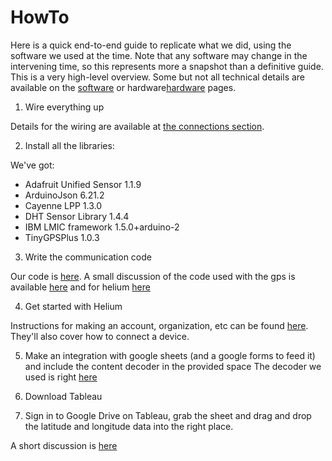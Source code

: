 # HowTo
Here is a quick end-to-end guide to replicate what we did, using the software we used at the time. Note that any software may change in the intervening time, so this represents more a snapshot than a definitive guide. This is a very high-level overview. Some but not all technical details are available on the [software](software.md) or hardware[hardware](hardware.md) pages.

1. Wire everything up

Details for the wiring are available at [the connections section](hardware.md#connecting-everything). 

2. Install all the libraries:

We've got:
* Adafruit Unified Sensor 1.1.9
* ArduinoJson 6.21.2
* Cayenne LPP 1.3.0
* DHT Sensor Library 1.4.4
* IBM LMIC framework 1.5.0+arduino-2
* TinyGPSPlus 1.0.3

3. Write the communication code

Our code is [here](https://github.com/ArturoAmaya/CSE145-CatTracker/blob/main/final_project.ino). A small discussion of the code used with the gps is available [here](software.md#gps) and for helium [here](software.md#feather-to-helium)

4. Get started with Helium

Instructions for making an account, organization, etc can be found [here](https://docs.helium.com/use-the-network/console/quickstart). They'll also cover how to connect a device.

5. Make an integration with google sheets (and a google forms to feed it) and include the content decoder in the provided space
The decoder we used is right [here](software.md#helium-to-sheets-to-tableau)

6. Download Tableau
7. Sign in to Google Drive on Tableau, grab the sheet and drag and drop the latitude and longitude data into the right place.

A short discussion is [here](software.md#tableau-and-plotting)